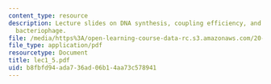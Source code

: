 ```yaml
---
content_type: resource
description: Lecture slides on DNA synthesis, coupling efficiency, and a refactoring
  bacteriophage.
file: /media/https%3A/open-learning-course-data-rc.s3.amazonaws.com/20-109-laboratory-fundamentals-in-biological-engineering-fall-2007/b8fbfd94ada736ad06b14aa73c578941_lec1_5.pdf
file_type: application/pdf
resourcetype: Document
title: lec1_5.pdf
uid: b8fbfd94-ada7-36ad-06b1-4aa73c578941
---
```

